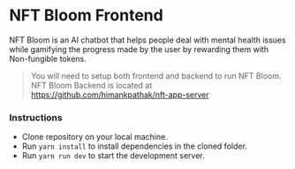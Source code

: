 # NFT Bloom Frontend

NFT Bloom is an AI chatbot that helps people deal with mental health issues while gamifying the progress made by the user by rewarding them with Non-fungible tokens.

> You will need to setup both frontend and backend to run NFT Bloom.<br>
> NFT Bloom Backend is located at https://github.com/himankpathak/nft-app-server


### Instructions
- Clone repository on your local machine.
- Run `yarn install` to install dependencies in the cloned folder.
- Run `yarn run dev` to start the development server.
